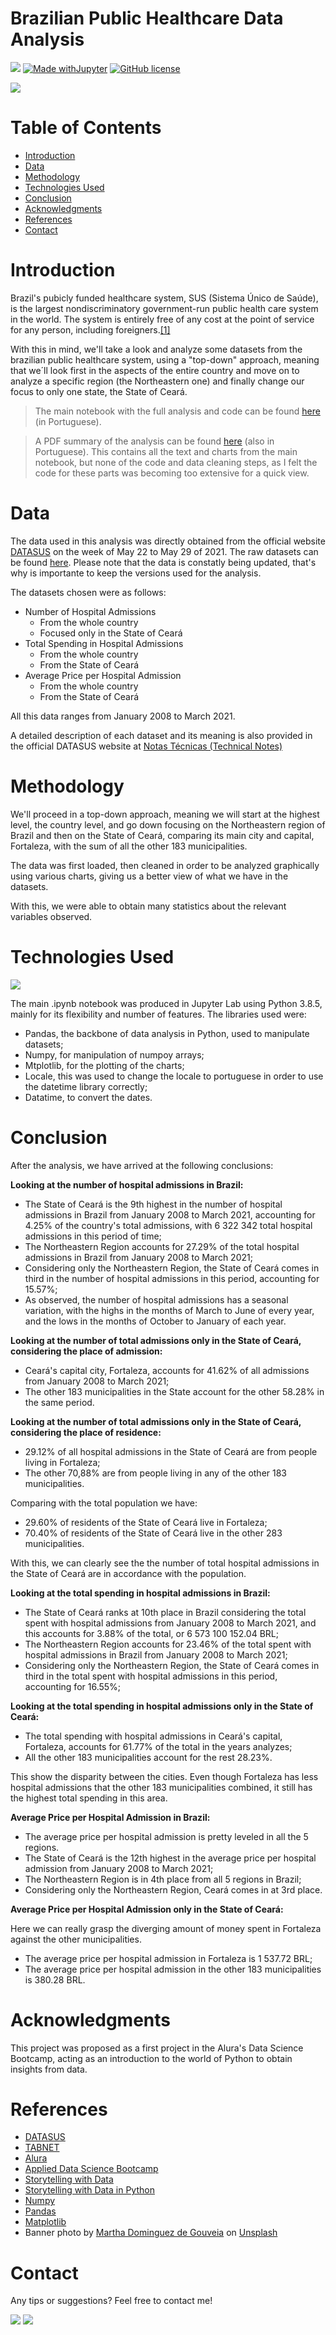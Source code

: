 # Brazilian Public Healthcare Data Analysis
[<img src="https://img.shields.io/badge/author-Carolina%20Dias-ff69b4?style=flat-square"/>](https://github.com/diascarolina) [![Made withJupyter](https://img.shields.io/badge/Made%20with-Jupyter-orange?style=flat-square&logo=Jupyter)](https://jupyter.org/try) [![GitHub license](https://img.shields.io/github/license/Naereen/StrapDown.js.svg?style=flat-square)](https://github.com/diascarolina/healthcare-analysis/blob/main/LICENSE)

![](https://raw.githubusercontent.com/diascarolina/healthcare-analysis/main/other/banner.png?token=AH6WME6YO5QSXJPZKTOZKWDAXL5HG)

# Table of Contents

- [Introduction](#intro)
- [Data](#dt)
- [Methodology](#method)
- [Technologies Used](#tech)
- [Conclusion](#concl)
- [Acknowledgments](#ack)
- [References](#refs)
- [Contact](#contac)

<a name="intro"></a>
# Introduction

Brazil's pubicly funded healthcare system, SUS (Sistema Único de Saúde), is the largest nondiscriminatory government-run public health care system in the world. The system is entirely free of any cost at the point of service for any person, including foreigners.[[1]](https://en.wikipedia.org/wiki/Sistema_%C3%9Anico_de_Sa%C3%BAde)

With this in mind, we'll take a look and analyze some datasets from the brazilian public healthcare system, using a "top-down" approach, meaning that we´ll look first in the aspects of the entire country and move on to analyze a specific region (the Northeastern one) and finally change our focus to only one state, the State of Ceará.

> The main notebook with the full analysis and code can be found [here](https://github.com/diascarolina/healthcare-analysis/blob/main/notebooks/healthcare-analysis.ipynb) (in Portuguese).

> A PDF summary of the analysis can be found [here](https://github.com/diascarolina/healthcare-analysis/blob/main/other/analise_sus.pdf) (also in Portuguese). This contains all the text and charts from the main notebook, but none of the code and data cleaning steps, as I felt the code for these parts was becoming too extensive for a quick view.

<a name="dt"></a>
# Data
The data used in this analysis was directly obtained from the official website [DATASUS](https://datasus.saude.gov.br/) on the week of May 22 to May 29 of 2021.
The raw datasets can be found [here](https://github.com/diascarolina/healthcare-analysis/tree/main/data). Please note that the data is constatly being updated, that's why is importante to keep the versions used for the analysis.

The datasets chosen were as follows:
- Number of Hospital Admissions
  - From the whole country
  - Focused only in the State of Ceará
- Total Spending in Hospital Admissions
  - From the whole country
  - From the State of Ceará
- Average Price per Hospital Admission
  - From the whole country
  - From the State of Ceará

All this data ranges from January 2008 to March 2021.

A detailed description of each dataset and its meaning is also provided in the official DATASUS website at [Notas Técnicas (Technical Notes)](http://tabnet.datasus.gov.br/cgi/sih/Proced_hosp_loc_int_2008.pdf)

<a name="method"></a>
# Methodology
We'll proceed in a top-down approach, meaning we will start at the highest level, the country level, and go down focusing on the Northeastern region of Brazil and then on the State of Ceará, comparing its main city and capital, Fortaleza, with the sum of all the other 183 municipalities.

The data was first loaded, then cleaned in order to be analyzed graphically using various charts, giving us a better view of what we have in the datasets.

With this, we were able to obtain many statistics about the relevant variables observed.

<a name="tech"></a>
# Technologies Used

![](https://github.com/diascarolina/healthcare-analysis/blob/main/other/gif.gif)

The main .ipynb notebook was produced in Jupyter Lab using Python 3.8.5, mainly for its flexibility and number of features.
The libraries used were:
- Pandas, the backbone of data analysis in Python, used to manipulate datasets;
- Numpy, for manipulation of numpoy arrays;
- Mtplotlib, for the plotting of the charts;
- Locale, this was used to change the locale to portuguese in order to use the datetime library correctly;
- Datatime, to convert the dates.

<a name="concl"></a>
# Conclusion
After the analysis, we have arrived at the following conclusions:

**Looking at the number of hospital admissions in Brazil:**
- The State of Ceará is the 9th highest in the number of hospital admissions in Brazil from January 2008 to March 2021, accounting for 4.25% of the country's total admissions, with 6 322 342 total hospital admissions in this period of time;
- The Northeastern Region accounts for 27.29% of the total hospital admissions in Brazil from January 2008 to March 2021;
- Considering only the Northeastern Region, the State of Ceará comes in third in the number of hospital admissions in this period, accounting for 15.57%;
- As observed, the number of hospital admissions has a seasonal variation, with the highs in the months of March to June of every year, and the lows in the months of October to January of each year.

**Looking at the number of total admissions only in the State of Ceará, considering the place of admission:**
- Ceará's capital city, Fortaleza, accounts for 41.62% of all admissions from January 2008 to March 2021;
- The other 183 municipalities in the State account for the other 58.28% in the same period.

**Looking at the number of total admissions only in the State of Ceará, considering the place of residence:**
- 29.12% of all hospital admissions in the State of Ceará are from people living in Fortaleza;
- The other 70,88% are from people living in any of the other 183 municipalities.

Comparing with the total population we have:
- 29.60% of residents of the State of Ceará live in Fortaleza;
- 70.40% of residents of the State of Ceará live in the other 283 municipalities.

With this, we can clearly see the the number of total hospital admissions in the State of Ceará are in accordance with the population.

**Looking at the total spending in hospital admissions in Brazil:**
- The State of Ceará ranks at 10th place in Brazil considering the total spent with hospital admissions from January 2008 to March 2021, and this accounts for 3.88% of the total, or 6 573 100 152.04 BRL;
- The Northeastern Region accounts for 23.46% of the total spent with hospital admissions in Brazil from January 2008 to March 2021;
- Considering only the Northeastern Region, the State of Ceará comes in third in the total spent with hospital admissions in this period, accounting for 16.55%;

**Looking at the total spending in hospital admissions only in the State of Ceará:**
- The total spending with hospital admissions in Ceará's capital, Fortaleza, accounts for 61.77% of the total in the years analyzes;
- All the other 183 municipalities account for the rest 28.23%.

This show the disparity between the cities. Even though Fortaleza has less hospital admissions that the other 183 municipalities combined, it still has the highest total spending in this area.

**Average Price per Hospital Admission in Brazil:**
- The average price per hospital admission is pretty leveled in all the 5 regions.
- The State of Ceará is the 12th highest in the average price per hospital admission from January 2008 to March 2021;
- The Northeastern Region is in 4th place from all 5 regions in Brazil;
- Considering only the Northeastern Region, Ceará comes in at 3rd place.

**Average Price per Hospital Admission only in the State of Ceará:**

Here we can really grasp the diverging amount of money spent in Fortaleza against the other municipalities.
- The average price per hospital admission in Fortaleza is 1 537.72 BRL;
- The average price per hospital admission in the other 183 municipalities is 380.28 BRL.

<a name="ack"></a>
# Acknowledgments
This project was proposed as a first project in the Alura's Data Science Bootcamp, acting as an introduction to the world of Python to obtain insights from data.

<a name="refs"></a>
# References
- [DATASUS](https://datasus.saude.gov.br/)
- [TABNET](http://www2.datasus.gov.br/DATASUS/index.php?area=02)
- [Alura](https://www.alura.com.br/)
- [Applied Data Science Bootcamp](https://www.alura.com.br/bootcamp/data-science-aplicada/matriculas-abertas)
- [Storytelling with Data](https://www.storytellingwithdata.com/)
- [Storytelling with Data in Python](https://github.com/empathy87/storytelling-with-data#:~:text=storytelling%2Dwith%2Ddata%20(Python%20%2B%20matplotlib),-http%3A%2F%2Fwww&text=The%20book%20storytelling%20with%20data,pivotal%20point%20in%20your%20story.)
- [Numpy](https://numpy.org/)
- [Pandas](https://pandas.pydata.org/)
- [Matplotlib](https://matplotlib.org/)
- Banner photo by [Martha Dominguez de Gouveia](https://unsplash.com/@mdominguezfoto?utm_source=unsplash&utm_medium=referral&utm_content=creditCopyText) on [Unsplash](https://unsplash.com/photos/nMyM7fxpokE)
  

<a name="contac"></a>
# Contact

Any tips or suggestions? Feel free to contact me!

[<img src="https://img.shields.io/badge/carodias-0A66C2?style=flat-square&logo=linkedin&logoColor=white" />](https://www.linkedin.com/in/carodias/) [<img src="https://img.shields.io/badge/Gmail-EA4335?style=flat-square&logo=Gmail&logoColor=white" />](mailto:carolinadiasw@gmail.com)


